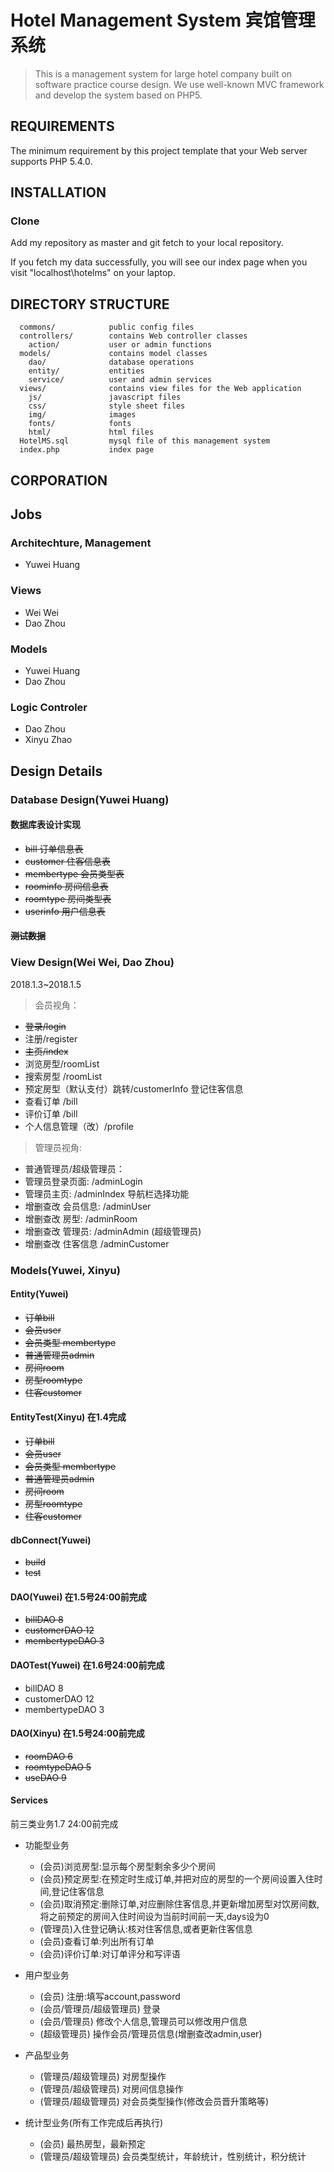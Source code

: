 Hotel Management System 宾馆管理系统
=======================

>This is a management system for large hotel company built on software practice course design. We use well-known MVC framework and develop the system based on PHP5.

REQUIREMENTS
------------

The minimum requirement by this project template that your Web server supports PHP 5.4.0.


INSTALLATION
------------

### Clone 

Add my repository as master and git fetch to your local repository.

If you fetch my data successfully, you will see our index page when you visit "localhost\hotelms" on your laptop.

DIRECTORY STRUCTURE
-------------------
      commons/            public config files
      controllers/        contains Web controller classes
        action/           user or admin functions
      models/             contains model classes
        dao/              database operations
        entity/           entities
        service/          user and admin services
      views/              contains view files for the Web application
        js/               javascript files
        css/              style sheet files
        img/              images
        fonts/            fonts
        html/             html files
      HotelMS.sql         mysql file of this management system
      index.php           index page

CORPORATION
-------------
## Jobs

### Architechture, Management

- Yuwei Huang

### Views

- Wei Wei
- Dao Zhou

### Models

- Yuwei Huang 
- Dao Zhou

### Logic Controler

- Dao Zhou
- Xinyu Zhao 

## Design Details

### Database Design(Yuwei Huang)

#### 数据库表设计实现
- <del> bill 订单信息表</del>
- <del> customer 住客信息表</del>
- <del> membertype 会员类型表</del>
- <del> roominfo 房间信息表</del>
- <del> roomtype 房间类型表</del>
- <del> userinfo 用户信息表</del>

#### <del>测试数据</del>

### View Design(Wei Wei, Dao Zhou)

2018.1.3~2018.1.5
>会员视角：
- <del>登录/login</del>
- 注册/register
- <del>主页/index</del>
- 浏览房型/roomList
- 搜索房型 /roomList
- 预定房型（默认支付）跳转/customerInfo 登记住客信息
- 查看订单 /bill
- 评价订单 /bill
- 个人信息管理（改）/profile

>管理员视角:
- 普通管理员/超级管理员：
- 管理员登录页面: /adminLogin
- 管理员主页: /adminIndex 导航栏选择功能
- 增删查改 会员信息: /adminUser
- 增删查改  房型: /adminRoom
- 增删查改 管理员: /adminAdmin (超级管理员)
- 增删查改 住客信息 /adminCustomer

### Models(Yuwei, Xinyu)

#### Entity(Yuwei)

- <del>订单bill</del>
- <del>会员user</del>
- <del>会员类型 membertype</del>
- <del>普通管理员admin</del>
- <del>房间room</del>
- <del>房型roomtype</del>
- <del>住客customer</del>

#### EntityTest(Xinyu) 在1.4完成

- <del>订单bill</del>
- <del>会员user</del>
- <del>会员类型 membertype</del>
- <del>普通管理员admin</del>
- <del>房间room</del>
- <del>房型roomtype</del>
- <del>住客customer</del>

#### dbConnect(Yuwei)
- <del>build</del>
- <del>test</del>

#### DAO(Yuwei) 在1.5号24:00前完成
- <del>billDAO 8</del>
- <del>customerDAO 12</del>
- <del>membertypeDAO 3</del>

#### DAOTest(Yuwei) 在1.6号24:00前完成
- billDAO 8
- customerDAO 12
- membertypeDAO 3

#### DAO(Xinyu) 在1.5号24:00前完成

- <del>roomDAO 6</del>
- <del>roomtypeDAO 5</del>
- <del>useDAO 9</del>

#### Services

前三类业务1.7 24:00前完成
- 功能型业务
  - (会员)浏览房型:显示每个房型剩余多少个房间
  - (会员)预定房型:在预定时生成订单,并把对应的房型的一个房间设置入住时间,登记住客信息
  - (会员)取消预定:删除订单,对应删除住客信息,并更新增加房型对饮房间数,将之前预定的房间入住时间设为当前时间前一天,days设为0
  - (管理员)入住登记确认:核对住客信息,或者更新住客信息
  - (会员)查看订单:列出所有订单
  - (会员)评价订单:对订单评分和写评语

- 用户型业务
  - (会员) 注册:填写account,password
  - (会员/管理员/超级管理员) 登录
  - (会员/管理员) 修改个人信息,管理员可以修改用户信息
  - (超级管理员) 操作会员/管理员信息(增删查改admin,user)

- 产品型业务
  - (管理员/超级管理员) 对房型操作
  - (管理员/超级管理员) 对房间信息操作
  - (管理员/超级管理员) 对会员类型操作(修改会员晋升策略等)

- 统计型业务(所有工作完成后再执行)
  - (会员) 最热房型，最新预定
  - (管理员/超级管理员) 会员类型统计，年龄统计，性别统计，积分统计